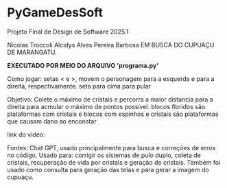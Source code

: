 # PyGameDesSoft
Projeto Final de Design de Software 2025.1

Nicolas Troccoli
Alcidys Alves Pereira Barbosa
EM BUSCA DO CUPUAÇU DE MARANGATU.

**EXECUTADO POR MEIO DO ARQUIVO 'programa.py'**

Como jogar:
setas < e >, movem o personagem para a esquerda e para a direita, respectivamente.
seta para cima para pular

Objetivo:
Colete o máximo de cristais e percorra a maior distancia para a direita para acmular o máximo de pontos possível.
blocos floridos são plataformas com cristais e blocos com espinhos e cristais são plataformas que causam dano ao enconstar

link do video:

Fontes:
Chat GPT, usado principalmente para busca e correções de erros no código. Usado para: corrigir os sistemas de pulo duplo, coleta de cristais, recuperação de vida por cristais e geração de cristais.
Também foi usado como consulta para geração das telas e para gerar a imagem do cupuaçu.
